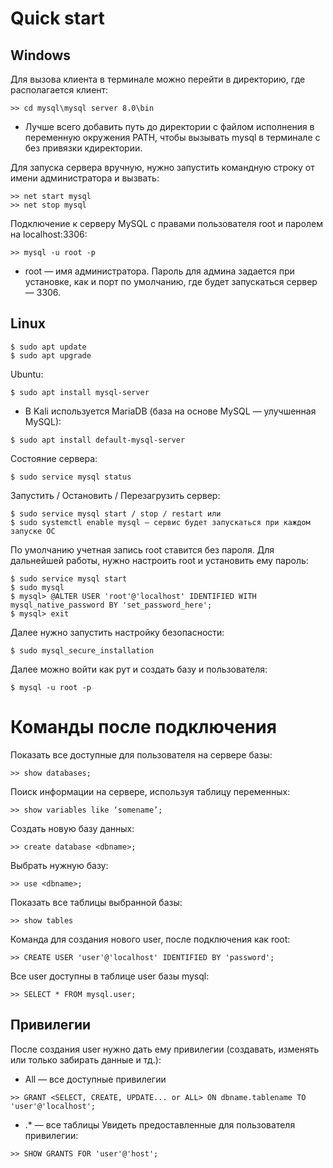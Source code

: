 # Quick start

## Windows

Для вызова клиента в терминале можно перейти в директорию, где располагается клиент:
```
>> cd mysql\mysql server 8.0\bin
```
- Лучше всего добавить путь до директории с файлом исполнения в переменную окружения PATH, чтобы вызывать mysql в терминале с без привязки кдиректории.
 
Для запуска сервера вручную, нужно запустить командную строку от имени администратора и вызвать:
```
>> net start mysql 
>> net stop mysql
```
Подключение к серверу MySQL с правами пользователя root и паролем на localhost:3306:
```
>> mysql -u root -p
```
- root — имя администратора. Пароль для админа задается при 
установке, как и порт по умолчанию, где будет запускаться сервер — 3306.

## Linux

```
$ sudo apt update 
$ sudo apt upgrade

```
Ubuntu:
```
$ sudo apt install mysql-server
```
- В Kali используется MariaDB (база на основе MySQL — улучшенная MySQL):

```
$ sudo apt install default-mysql-server
```
Состояние сервера:
```
$ sudo service mysql status
```
Запустить / Остановить / Перезагрузить сервер:
```
$ sudo service mysql start / stop / restart или
$ sudo systemctl enable mysql — сервис будет запускаться при каждом запуске ОС
```
По умолчанию учетная запись root ставится без пароля. Для дальнейшей работы, нужно настроить root и установить ему пароль:
```
$ sudo service mysql start
$ sudo mysql
$ mysql> @ALTER USER 'root'@'localhost' IDENTIFIED WITH mysql_native_password BY 'set_password_here';   
$ mysql> exit
```
Далее нужно запустить настройку безопасности:
```
$ sudo mysql_secure_installation
```
Далее можно войти как рут и создать базу и пользователя:
```
$ mysql -u root -p
```
# Команды после подключения 
Показать все доступные для пользователя на сервере базы:
```
>> show databases;
```
Поиск информации на сервере, используя таблицу переменных:
```
>> show variables like ‘somename’;

```
Создать новую базу данных:

```
>> create database <dbname>;
```
Выбрать нужную базу:
```
>> use <dbname>;
```
Показать все таблицы выбранной базы:
```
>> show tables 
```
Команда для создания нового user, после подключения как root:
```
>> CREATE USER 'user'@'localhost' IDENTIFIED BY 'password';
```
Все user доступны в таблице user базы mysql:
```
>> SELECT * FROM mysql.user;
```
## Привилегии
После создания user нужно дать ему привилегии (создавать, изменять или только забирать данные и тд.):
- All — все доступные привилегии
```
>> GRANT <SELECT, CREATE, UPDATE... or ALL> ON dbname.tablename TO 'user'@'localhost';
```
- .* — все таблицы
Увидеть предоставленные для пользователя привилегии:
```
>> SHOW GRANTS FOR 'user'@'host';
```
